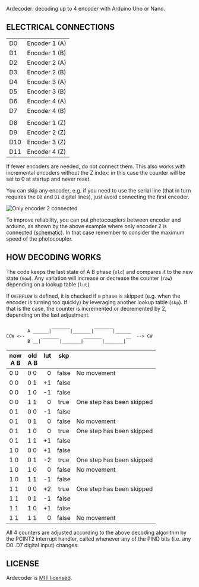 Ardecoder: decoding up to 4 encoder with Arduino Uno or Nano.


ELECTRICAL CONNECTIONS
----------------------

|     |               |
| --- | ------------- |
| D0  | Encoder 1 (A) |
| D1  | Encoder 1 (B) |
| D2  | Encoder 2 (A) |
| D3  | Encoder 2 (B) |
| D4  | Encoder 3 (A) |
| D5  | Encoder 3 (B) |
| D6  | Encoder 4 (A) |
| D7  | Encoder 4 (B) |
|     |               |
| D8  | Encoder 1 (Z) |
| D9  | Encoder 2 (Z) |
| D10 | Encoder 3 (Z) |
| D11 | Encoder 4 (Z) |

If fewer encoders are needed, do not connect them. This also works with
incremental encoders without the Z index: in this case the counter will
be set to 0 at startup and never reset.

You can skip any encoder, e.g. if you need to use the serial line (that
in turn requires the `D0` and `D1` digital lines), just avoid connecting
the first encoder.

![Only encoder 2 connected](https://github.com/ntd/ardecoder/tree/master/photo.jpeg)

To improve reliability, you can put photocouplers between encoder and
arduino, as shown by the above example where only encoder 2 is connected
([schematic](https://github.com/ntd/ardecoder/tree/master/ardecoder.pdf)).
In that case remember to consider the maximum speed of the photocoupler.


HOW DECODING WORKS
------------------

The code keeps the last state of A B phase (`old`) and compares it to
the new state (`now`). Any variation will increase or decrease the
counter (`raw`) depending on a lookup table (`lut`).

If `OVERFLOW` is defined, it is checked if a phase is skipped (e.g. when
the encoder is turning too quickly) by leveraging another lookup table
(`skp`). If that is the case, the counter is incremented or decremented
by 2, depending on the last adjustment.

```
                 _______         _______
        A ______|       |_______|       |______
CCW <--      _______         _______         __  --> CW
        B __|       |_______|       |_______|
```

| now<br>A B | old<br>A B | lut<br>&nbsp; | skp<br>&nbsp;  | |
| --- | --- | ---:|:-----:| ---
| 0 0 | 0 0 |   0 | false |  No movement
| 0 0 | 0 1 |  +1 | false |
| 0 0 | 1 0 |  -1 | false |
| 0 0 | 1 1 |   0 |  true |  One step has been skipped
| 0 1 | 0 0 |  -1 | false |
| 0 1 | 0 1 |   0 | false |  No movement
| 0 1 | 1 0 |   0 |  true |  One step has been skipped
| 0 1 | 1 1 |  +1 | false |
| 1 0 | 0 0 |  +1 | false |
| 1 0 | 0 1 |  -2 |  true |  One step has been skipped
| 1 0 | 1 0 |   0 | false |  No movement
| 1 0 | 1 1 |  -1 | false |
| 1 1 | 0 0 |  +2 |  true |  One step has been skipped
| 1 1 | 0 1 |  -1 | false |
| 1 1 | 1 0 |  +1 | false |
| 1 1 | 1 1 |   0 | false |  No movement

All 4 counters are adjusted according to the above decoding algorithm by
the PCINT2 interrupt handler, called whenever any of the PIND bits (i.e.
any D0..D7 digital input) changes.


LICENSE
-------

Ardecoder is [MIT licensed](./LICENSE).

